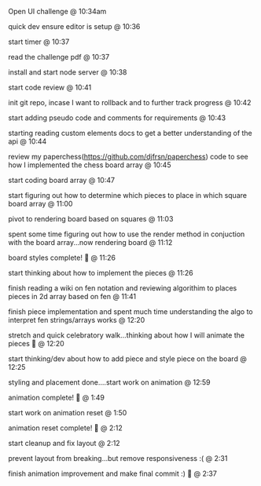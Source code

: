 Open UI challenge @ 10:34am

quick dev ensure editor is setup @ 10:36

start timer @ 10:37

read the challenge pdf @ 10:37

install and start node server @ 10:38

start code review @ 10:41

init git repo, incase I want to rollback and to further track progress @ 10:42

start adding pseudo code and comments for requirements @ 10:43

starting reading custom elements docs to get a better understanding of the api @ 10:44

review my paperchess(https://github.com/djfrsn/paperchess) code to see how I implemented the chess board array @ 10:45

start coding board array @ 10:47

start figuring out how to determine which pieces to place in which square board array @ 11:00

pivot to rendering board based on squares @ 11:03

spent some time figuring out how to use the render method in conjuction with the board array...now rendering board @ 11:12

board styles complete! 🎉 @ 11:26

start thinking about how to implement the pieces @ 11:26

finish reading a wiki on fen notation and reviewing algorithim to places pieces in 2d array based on fen @ 11:41

finish piece implementation and spent much time understanding the algo to interpret fen strings/arrays works @ 12:20

stretch and quick celebratory walk...thinking about how I will animate the pieces 🎉 @ 12:20

start thinking/dev about how to add piece and style piece on the board @ 12:25

styling and placement done....start work on animation @ 12:59

animation complete! 🎉 @ 1:49

start work on animation reset @ 1:50

animation reset complete! 🎉 @ 2:12

start cleanup and fix layout @ 2:12

prevent layout from breaking...but remove responsiveness :( @ 2:31

finish animation improvement and make final commit :) 🎉 @ 2:37